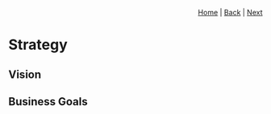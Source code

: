 <p align="right">
<a href="README.md">Home</a> | <a href="projects.md">Back</a> | <a href="tools.md">Next</a>
</p>

# Strategy



## Vision

## Business Goals